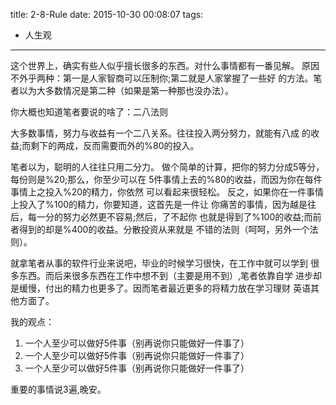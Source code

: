 title: 2-8-Rule
date: 2015-10-30 00:08:07
tags:
- 人生观
---

这个世界上，确实有些人似乎擅长很多的东西。对什么事情都有一番见解。
原因不外乎两种：第一是人家智商可以压制你;第二就是人家掌握了一些好
的方法。笔者以为大多数情况是第二种（如果是第一种那也没办法）。

你大概也知道笔者要说的啥了：二八法则

大多数事情，努力与收益有一个二八关系。往往投入两分努力，就能有八成
的收益;而剩下的两成，反而需要而外的%80的投入。

笔者以为，聪明的人往往只用二分力。
做个简单的计算，把你的努力分成5等分，每份则是%20;那么，你至少可以在
5件事情上去的%80的收益，而因为你在每件事情上之投入%20的精力，你依然
可以看起来很轻松。
反之，如果你在一件事情上投入了%100的精力，你要知道，这首先是一件让
你痛苦的事情，因为越是往后，每一分的努力必然更不容易;然后，了不起你
也就是得到了%100的收益;而前者得到的却是%400的收益。分散投资从来就是
不错的法则（呵呵，另外一个法则）。

就拿笔者从事的软件行业来说吧，毕业的时候学习很快，在工作中就可以学到
很多东西。而后来很多东西在工作中想不到（主要是用不到）,笔者依靠自学
进步却是缓慢，付出的精力也更多了。因而笔者最近更多的将精力放在学习理财
英语其他方面了。

我的观点：
<ol>
<li>一个人至少可以做好5件事（别再说你只能做好一件事了）</li>
<li>一个人至少可以做好5件事（别再说你只能做好一件事了）</li>
<li>一个人至少可以做好5件事（别再说你只能做好一件事了）</li>
</ol>
重要的事情说3遍,晚安。
